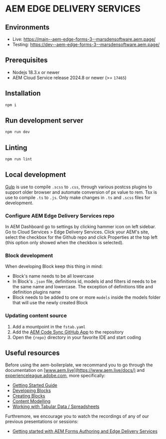 # AEM EDGE DELIVERY SERVICES

## Environments

- Live: https://main--aem-edge-forms-3--marsdensoftware.aem.page/
- Testing: https://dev--aem-edge-forms-3--marsdensoftware.aem.page/

## Prerequisites

- Nodejs 18.3.x or newer
- AEM Cloud Service release 2024.8 or newer (>= `17465`)

## Installation

```sh
npm i
```

## Run development server

```sh
npm run dev
```

## Linting

```sh
npm run lint
```

## Local development

[Gulp](https://gulpjs.com/) is use to compile `.scss` to `.css`, through various postcss plugins to support older browser and automate conversion of px value to rem. Tsx is use to compile `.ts` to `.js`.
Only make changes in `.ts` and `.scss` files for development.

### Configure AEM Edge Delivery Services repo

In AEM Dashboard go to settings by clicking hammer icon on left sidebar. Go to Cloud Services > Edge Delivery Services.
Click your AEM's site, select the checkbox for the Github repo and click Properties at the top left (this option only showed when the checkbox is selected).

### Block development

When developing Block keep this thing in mind:

- Block's name needs to be all lowercase
- In Block's `.json` file, definitions id, models id and filters id needs to be the same name and lowercase. The exception of definitions title and definition plugins name
- Block needs to be added to one or more `models` inside the models folder that will use the newly created Block

### Updating content source

1. Add a mountpoint in the `fstab.yaml`
2. Add the [AEM Code Sync GitHub App](https://github.com/apps/aem-code-sync) to the repository
3. Open the `{repo}` directory in your favorite IDE and start coding

## Useful resources

Before using the aem-boilerplate, we recommand you to go through the documentation on [www.aem.live](https://www.aem.live/docs/) and [experienceleague.adobe.com](https://experienceleague.adobe.com/en/docs/experience-manager-cloud-service/content/edge-delivery/wysiwyg-authoring/authoring), more specifically:

- [Getting Started Guide](https://experienceleague.adobe.com/en/docs/experience-manager-cloud-service/content/edge-delivery/wysiwyg-authoring/edge-dev-getting-started)
- [Developing Blocks](https://www.youtube.com/watch?v=23L0LpygZ48)
- [Creating Blocks](https://experienceleague.adobe.com/en/docs/experience-manager-cloud-service/content/edge-delivery/wysiwyg-authoring/create-block)
- [Content Modelling](https://experienceleague.adobe.com/en/docs/experience-manager-cloud-service/content/edge-delivery/wysiwyg-authoring/content-modeling)
- [Working with Tabular Data / Spreadsheets](https://experienceleague.adobe.com/en/docs/experience-manager-cloud-service/content/edge-delivery/wysiwyg-authoring/tabular-data)

Furthremore, we encourage you to watch the recordings of any of our previous presentations or sessions:

- [Getting started with AEM Forms Authoring and Edge Delivery Services](https://experienceleague.adobe.com/en/docs/events/experience-manager-gems-recordings/gems2024/edge-delivery-for-aem-forms)
